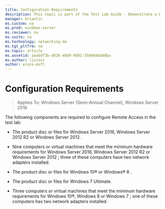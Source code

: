 ```yaml
---
title: Configuration Requirements
description: This topic is part of the Test Lab Guide - Demonstrate a DirectAccess Multisite Deployment for Windows Server 2016
manager: brianlic
ms.custom: na
ms.prod: windows-server
ms.reviewer: na
ms.suite: na
ms.technology: networking-da
ms.tgt_pltfrm: na
ms.topic: article
ms.assetid: aaabdf3b-d926-48d9-9d01-358668da88ba
ms.author: lizross
author: eross-msft
---
```

# Configuration Requirements

>Applies To: Windows Server (Semi-Annual Channel), Windows Server 2016

The following components are required to configure Remote Access in the test lab:  
  
-   The product disc or files for  Windows Server 2016, Windows Server 2012 R2 or Windows Server 2012.  
  
-   Nine computers or virtual machines that meet the minimum hardware requirements for  Windows Server 2016,  Windows Server 2012 R2  or  Windows Server 2012  ; three of these computers have two network adapters installed.  
  
-   The product disc or files for Windows 10&reg; or Windows&reg; 8 .  
  
-   The product disc or files for Windows 7 Ultimate.  
  
-   Three computers or virtual machines that meet the minimum hardware requirements for  Windows 10&reg;, Windows 8 or  Windows 7 ; one of these computers has two network adapters installed.  
  



